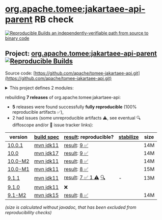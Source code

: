 [org.apache.tomee:jakartaee-api-parent](https://central.sonatype.com/artifact/org.apache.tomee/jakartaee-api-parent/versions) RB check
=======

[![Reproducible Builds](https://reproducible-builds.org/images/logos/rb.svg) an independently-verifiable path from source to binary code](https://reproducible-builds.org/)

## Project: [org.apache.tomee:jakartaee-api-parent](https://central.sonatype.com/artifact/org.apache.tomee/jakartaee-api-parent/versions) [![Reproducible Builds](https://img.shields.io/endpoint?url=https://raw.githubusercontent.com/jvm-repo-rebuild/reproducible-central/master/content/org/apache/tomee/jakartaee-api/badge.json)](https://github.com/jvm-repo-rebuild/reproducible-central/blob/master/content/org/apache/tomee/jakartaee-api/README.md)

Source code: [https://github.com/apache/tomee-jakartaee-api.git](https://github.com/apache/tomee-jakartaee-api.git)

<details><summary>This project defines 2 modules:</summary>

* [org.apache.tomee:jakartaee-api](https://central.sonatype.com/artifact/org.apache.tomee/jakartaee-api/overview)
* [org.apache.tomee:jakartaee-api-parent](https://central.sonatype.com/artifact/org.apache.tomee/jakartaee-api-parent/overview)
</details>

rebuilding **7 releases** of org.apache.tomee:jakartaee-api:
- **5** releases were found successfully **fully reproducible** (100% reproducible artifacts :white_check_mark:),
- 2 had issues (some unreproducible artifacts :warning:, see eventual :mag: diffoscope and/or :memo: issue tracker links):

| version | [build spec](/BUILDSPEC.md) | [result](https://reproducible-builds.org/docs/jvm/): reproducible? | [stabilize](https://github.com/google/oss-rebuild/blob/main/cmd/stabilize/README.md) | size |
| -- | --------- | ------ | ------ | -- |
| [10.0.1](https://central.sonatype.com/artifact/org.apache.tomee/jakartaee-api-parent/10.0.1/pom) | [mvn jdk11](jakartaee-api-10.0.1.buildspec) | [result](jakartaee-api-parent-10.0.1.buildinfo): [9 :white_check_mark: ](jakartaee-api-parent-10.0.1.buildcompare) | | 14M |
| [10.0](https://central.sonatype.com/artifact/org.apache.tomee/jakartaee-api-parent/10.0/pom) | [mvn jdk17](jakartaee-api-10.0.buildspec) | [result](jakartaee-api-parent-10.0.buildinfo): [9 :white_check_mark: ](jakartaee-api-parent-10.0.buildcompare) | | 14M |
| [10.0-M2](https://central.sonatype.com/artifact/org.apache.tomee/jakartaee-api/10.0-M2/pom) | [mvn jdk11](jakartaee-api-10.0-M2.buildspec) | [result](jakartaee-api-10.0-M2.buildinfo): [8 :white_check_mark: ](jakartaee-api-10.0-M2.buildcompare) | | 14M |
| [10.0-M1](https://central.sonatype.com/artifact/org.apache.tomee/jakartaee-api/10.0-M1/pom) | [mvn jdk11](jakartaee-api-10.0-M1.buildspec) | [result](jakartaee-api-10.0-M1.buildinfo): [8 :white_check_mark: ](jakartaee-api-10.0-M1.buildcompare) | | 15M |
| [9.1.1](https://central.sonatype.com/artifact/org.apache.tomee/jakartaee-api/9.1.1/pom) | [mvn jdk11](jakartaee-api-9.1.1.buildspec) | [result](jakartaee-api-9.1.1.buildinfo): [7 :white_check_mark:  1 :warning:](jakartaee-api-9.1.1.buildcompare) [:mag:](jakartaee-api-9.1.1.diffoscope) | - | 13M |
| [9.1.0](https://central.sonatype.com/artifact/org.apache.tomee/jakartaee-api/9.1.0/pom) | [mvn jdk11](jakartaee-api-9.1.0.buildspec) | :x: | |
| [9.1-M2](https://central.sonatype.com/artifact/org.apache.tomee/jakartaee-api/9.1-M2/pom) | [mvn jdk15](jakartaee-api-9.1-M2.buildspec) | [result](jakartaee-api-9.1-M2.buildinfo): [8 :white_check_mark: ](jakartaee-api-9.1-M2.buildcompare) | | 14M |

<i>(size is calculated without javadoc, that has been excluded from reproducibility checks)</i>
